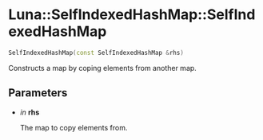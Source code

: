 # Luna::SelfIndexedHashMap::SelfIndexedHashMap

```c++
SelfIndexedHashMap(const SelfIndexedHashMap &rhs)
```

Constructs a map by coping elements from another map. 



## Parameters
* *in* **rhs**

    The map to copy elements from. 

